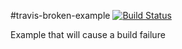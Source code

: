 #travis-broken-example
[![Build Status](https://travis-ci.org/dieface/do-tests.svg)](https://travis-ci.org/dieface/do-tests)

Example that will cause a build failure
